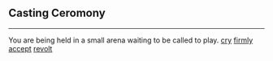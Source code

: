 ## Casting Ceromony 
---
You are being held in a small arena waiting to be called to play.
[cry](situations/cry.md)
[firmly accept](situations/accept.md)
[revolt](situations/Revolt.md)